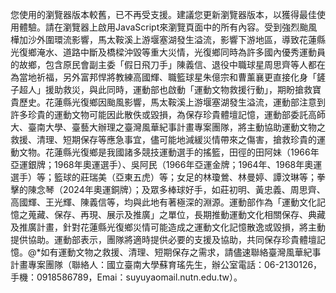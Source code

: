 您使用的瀏覽器版本較舊，已不再受支援。建議您更新瀏覽器版本，以獲得最佳使用體驗。請在瀏覽器上啟用JavaScript來瀏覽頁面中的所有內容。受到強烈颱風樺加沙外圍環流影響，馬太鞍溪上游堰塞湖發生溢流，影響下游地區，導致花蓮縣光復鄉淹水、道路中斷及橋樑沖毀等重大災情，光復鄉同時為許多國內優秀運動員的故鄉，包含原民會副主委「假日飛刀手」陳義信、退役中職球星周思齊等人都在為當地祈福，另外富邦悍將教練高國輝、職籃球星朱億宗和曹薰襄更直接化身「鏟子超人」援助救災，與此同時，運動部也啟動「運動文物救援行動」，期盼搶救寶貴歷史。花蓮縣光復鄉因颱風影響，馬太鞍溪上游堰塞湖發生溢流，運動部注意到許多珍貴的運動文物可能因此散佚或毀損，為保存珍貴體壇記憶，運動部委託高師大、臺南大學、臺藝大辦理之臺灣風華紀事計畫專案團隊，將主動協助運動文物之救援、清理、短期保存等應急事宜，儘可能地減緩災情帶來之傷害，搶救珍貴的運動文物。花蓮縣光復鄉是我國諸多競技運動選手的搖籃，田徑的田阿妹（1966年亞運銀牌；1968年奧運選手）、吳阿民（1966年亞運金牌；1964年、1968年奧運選手）等；籃球的莊瑞美（亞東五虎）等；女足的林瓊鶯、林曼婷、譚汶琳等；拳擊的陳念琴（2024年奧運銅牌）；及眾多棒球好手，如莊初明、黃忠義、周思齊、高國輝、王光輝、陳義信等，均與此地有著極深的淵源。運動部作為「運動文化記憶之蒐藏、保存、再現、展示及推廣」之單位，長期推動運動文化相關保存、典藏及推廣計畫，針對花蓮縣光復鄉災情可能造成之運動文化記憶散逸或毀損，將主動提供協助。運動部表示，團隊將適時提供必要的支援及協助，共同保存珍貴體壇記憶。@*如有運動文物之救援、清理、短期保存之需求，請儘速聯絡臺灣風華紀事計畫專案團隊（聯絡人：國立臺南大學蘇育瑤先生，辦公室電話：06-2130126，手機：0918586789，Emai：suyuyaomail.nutn.edu.tw）。